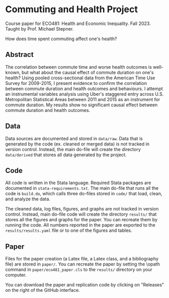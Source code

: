 # Commuting and Health Project
Course paper for ECO481: Health and Economic Inequality. Fall 2023. Taught by Prof. Michael Stepner.

How does time spent commuting affect one's health? 

## Abstract
The correlation between commute time and worse health outcomes is well-known, but what about the causal effect of commute duration on one's health? Using pooled cross-sectional data from the American Time Use Survey for 2009-2015, I present evidence to confirm the correlation between commute duration and health outcomes and behaviours. I attempt an instrumental variables analysis using Uber's staggered entry across U.S. Metropolitan Statistical Areas between 2011 and 2015 as an instrument for commute duration. My results show no significant causal effect between commute duration and health outcomes.

## Data
Data sources are documented and stored in `data/raw`. Data that is generated by the code (ex. cleaned or merged data) is not tracked in version control. Instead, the main do-file will create the directory `data/derived` that stores all data generated by the project.

## Code

All code is written in the Stata language. Required Stata packages are documented in `stata-requirements.txt`. The main do-file that runs all the code is `build.do`, which calls three do-files stored in `code/` that load, clean, and analyze the data. 

The cleaned data, log files, figures, and graphs are not tracked in version control. Instead, main do-file code will create the directory `results/` that stores all the figures and graphs for the paper. You can recreate them by running the code. All numbers reported in the paper are exported to the `results/results.yaml` file or to one of the figures and tables.

## Paper
Files for the paper creation (a Latex file, a Latex class, and a bibliography file) are stored in `paper/`. You can recreate the paper by setting the \opath command in `paper/eco481_paper.cls` to the `results/` directory on your computer.

You can download the paper and replication code by clicking on "Releases" on the right of the GitHub interface.


